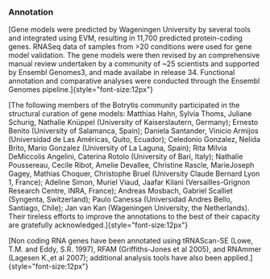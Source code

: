 ### Annotation

[Gene models were predicted by Wageningen University by several tools
and integrated using EVM, resulting in 11,700 predicted protein-coding
genes. RNASeq data of samples from \>20 conditions were used for gene
model validation. The gene models were then revised by an comprehensive
manual review undertaken by a community of \~25 scientists and supported
by Ensembl Genomes3, and made availabe in release 34. Functional
annotation and comparative analyses were conducted through the Ensembl
Genomes pipeline.]{style="font-size:12px"}

[The following members of the Botrytis community participated in the
structural curation of gene models: Matthias Hahn, Sylvia Thoms, Juliane
Schurig, Nathalie Knüppel (University of Kaiserslautern, Germany);
Ernesto Benito (University of Salamanca, Spain); Daniela Santander,
Vinicio Armijos (Universidad de Las Américas, Quito, Ecuador); Celedonio
Gonzalez, Nelida Brito, Mario Gonzalez (University of La Laguna, Spain);
Rita Milvia DeMiccolis Angelini, Caterina Rotolo (University of Bari,
Italy); Nathalie Poussereau, Cecile Ribot, Amelie Devallee, Christine
Rascle, MarieJoseph Gagey, Mathias Choquer, Christophe Bruel (University
Claude Bernard Lyon 1, France); Adeline Simon, Muriel Viaud, Jaafar
Kilani (Versailles-Grignon Research Centre, INRA, France); Andreas
Mosbach, Gabriel Scalliet (Syngenta, Switzerland); Paulo Canessa
(Universidad Andres Bello, Santiago, Chile); Jan van Kan (Wageningen
University, the Netherlands). Their tireless efforts to improve the
annotations to the best of their capacity are gratefully
acknowledged.]{style="font-size:12px"}

[Non coding RNA genes have been annotated using tRNAScan-SE (Lowe, T.M.
and Eddy, S.R. 1997), RFAM (Griffiths-Jones et al 2005), and RNAmmer
(Lagesen K.,et al 2007); additional analysis tools have also been
applied.]{style="font-size:12px"}
